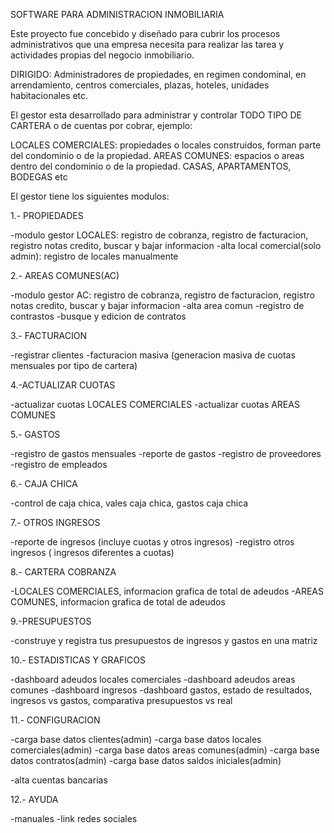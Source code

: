 SOFTWARE PARA ADMINISTRACION INMOBILIARIA

Este proyecto fue concebido y diseñado para cubrir los procesos administrativos que una empresa necesita para realizar las tarea y actividades propias del negocio inmobiliario.

DIRIGIDO: Administradores de propiedades, en regimen condominal, en arrendamiento, centros comerciales, plazas, hoteles, unidades habitacionales etc.

El gestor esta desarrollado para administrar y controlar TODO TIPO DE CARTERA o de cuentas por cobrar, ejemplo:

LOCALES COMERCIALES: propiedades o locales construidos, forman parte del condominio o de la propiedad. AREAS COMUNES: espacios o areas dentro del condominio o de la propiedad.
CASAS, APARTAMENTOS, BODEGAS etc

El gestor tiene los siguientes modulos:

1.- PROPIEDADES

-modulo gestor LOCALES: registro de cobranza, registro de facturacion, registro notas credito, buscar y bajar informacion -alta local comercial(solo admin): registro de locales manualmente

2.- AREAS COMUNES(AC)

-modulo gestor AC: registro de cobranza, registro de facturacion, registro notas credito, buscar y bajar informacion -alta area comun -registro de contrastos -busque y edicion de contratos

3.- FACTURACION

-registrar clientes -facturacion masiva (generacion masiva de cuotas mensuales por tipo de cartera)

4.-ACTUALIZAR CUOTAS

-actualizar cuotas LOCALES COMERCIALES -actualizar cuotas AREAS COMUNES

5.- GASTOS

-registro de gastos mensuales -reporte de gastos -registro de proveedores -registro de empleados

6.- CAJA CHICA

-control de caja chica, vales caja chica, gastos caja chica

7.- OTROS INGRESOS

-reporte de ingresos (incluye cuotas y otros ingresos) -registro otros ingresos ( ingresos diferentes a cuotas)

8.- CARTERA COBRANZA

-LOCALES COMERCIALES, informacion grafica de total de adeudos -AREAS COMUNES, informacion grafica de total de adeudos

9.-PRESUPUESTOS

-construye y registra tus presupuestos de ingresos y gastos en una matriz 

10.- ESTADISTICAS Y GRAFICOS

-dashboard adeudos locales comerciales -dashboard adeudos areas comunes -dashboard ingresos -dashboard gastos, estado de resultados, ingresos vs gastos, comparativa presupuestos vs real

11.- CONFIGURACION

-carga base datos clientes(admin) -carga base datos locales comerciales(admin) -carga base datos areas comunes(admin) -carga base datos contratos(admin) -carga base datos saldos iniciales(admin)

-alta cuentas bancarias

12.- AYUDA

-manuales -link redes sociales
